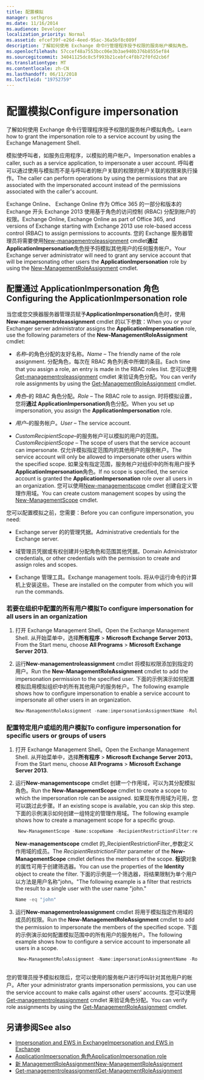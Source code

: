 ```yaml
---
title: 配置模拟
manager: sethgros
ms.date: 11/16/2014
ms.audience: Developer
localization_priority: Normal
ms.assetid: efcef39f-e26d-4eed-95ac-36a5bf8c089f
description: 了解如何使用 Exchange 命令行管理程序授予权限的服务帐户模拟角色。
ms.openlocfilehash: 57ccef48a7553bcc06e3b3ae940b376b8555ef84
ms.sourcegitcommit: 34041125dc8c5f993b21cebfc4f8b72f0fd2cb6f
ms.translationtype: MT
ms.contentlocale: zh-CN
ms.lasthandoff: 06/11/2018
ms.locfileid: "19752759"
---
```

# <a name="configure-impersonation"></a><span data-ttu-id="f88be-103">配置模拟</span><span class="sxs-lookup"><span data-stu-id="f88be-103">Configure impersonation</span></span>

<span data-ttu-id="f88be-104">了解如何使用 Exchange 命令行管理程序授予权限的服务帐户模拟角色。</span><span class="sxs-lookup"><span data-stu-id="f88be-104">Learn how to grant the impersonation role to a service account by using the Exchange Management Shell.</span></span> 
  
<span data-ttu-id="f88be-105">模拟使呼叫者，如服务应用程序，以模拟的用户帐户。</span><span class="sxs-lookup"><span data-stu-id="f88be-105">Impersonation enables a caller, such as a service application, to impersonate a user account.</span></span> <span data-ttu-id="f88be-106">呼叫者可以通过使用与模拟而不是与呼叫者的帐户关联的权限的帐户关联的权限来执行操作。</span><span class="sxs-lookup"><span data-stu-id="f88be-106">The caller can perform operations by using the permissions that are associated with the impersonated account instead of the permissions associated with the caller's account.</span></span>
  
<span data-ttu-id="f88be-107">Exchange Online、 Exchange Online 作为 Office 365 的一部分和版本的 Exchange 开头 Exchange 2013 使用基于角色的访问控制 (RBAC) 分配到帐户的权限。</span><span class="sxs-lookup"><span data-stu-id="f88be-107">Exchange Online, Exchange Online as part of Office 365, and versions of Exchange starting with Exchange 2013 use role-based access control (RBAC) to assign permissions to accounts.</span></span> <span data-ttu-id="f88be-108">您的 Exchange 服务器管理员将需要使用[New-managementroleassignment](http://msdn.microsoft.com/library/34d4f2e3-f2c5-49e1-a6a9-1366da65a78c.aspx) cmdlet**通过 ApplicationImpersonation**角色授予将模拟其他用户的任何服务帐户。</span><span class="sxs-lookup"><span data-stu-id="f88be-108">Your Exchange server administrator will need to grant any service account that will be impersonating other users the **ApplicationImpersonation** role by using the [New-ManagementRoleAssignment](http://msdn.microsoft.com/library/34d4f2e3-f2c5-49e1-a6a9-1366da65a78c.aspx) cmdlet.</span></span> 
  
## <a name="configuring-the-applicationimpersonation-role"></a><span data-ttu-id="f88be-109">配置通过 ApplicationImpersonation 角色</span><span class="sxs-lookup"><span data-stu-id="f88be-109">Configuring the ApplicationImpersonation role</span></span>

<span data-ttu-id="f88be-110">当您或您交换器服务器管理员赋予**ApplicationImpersonation**角色时，使用**New-managementroleassignment** cmdlet 的以下参数：</span><span class="sxs-lookup"><span data-stu-id="f88be-110">When you or your Exchanger server administrator assigns the **ApplicationImpersonation** role, use the following parameters of the **New-ManagementRoleAssignment** cmdlet:</span></span> 
  
-  <span data-ttu-id="f88be-111">_名称_&ndash;的角色分配的友好名称。</span><span class="sxs-lookup"><span data-stu-id="f88be-111">_Name_ &ndash; The friendly name of the role assignment.</span></span> <span data-ttu-id="f88be-112">分配角色，每次在 RBAC 角色列表中所做的条目。</span><span class="sxs-lookup"><span data-stu-id="f88be-112">Each time that you assign a role, an entry is made in the RBAC roles list.</span></span> <span data-ttu-id="f88be-113">您可以使用[Get-managementroleassignment](http://msdn.microsoft.com/library/a3a6ee46-061b-444a-8639-43a416309445.aspx) cmdlet 来验证角色分配。</span><span class="sxs-lookup"><span data-stu-id="f88be-113">You can verify role assignments by using the [Get-ManagementRoleAssignment](http://msdn.microsoft.com/library/a3a6ee46-061b-444a-8639-43a416309445.aspx) cmdlet.</span></span> 
    
-  <span data-ttu-id="f88be-114">_角色_&ndash;的 RBAC 角色分配。</span><span class="sxs-lookup"><span data-stu-id="f88be-114">_Role_ &ndash; The RBAC role to assign.</span></span> <span data-ttu-id="f88be-115">时将模拟设置，您将**通过 ApplicationImpersonation**角色分配。</span><span class="sxs-lookup"><span data-stu-id="f88be-115">When you set up impersonation, you assign the **ApplicationImpersonation** role.</span></span> 
    
-  <span data-ttu-id="f88be-116">_用户_&ndash;的服务帐户。</span><span class="sxs-lookup"><span data-stu-id="f88be-116">_User_ &ndash; The service account.</span></span> 
    
-  <span data-ttu-id="f88be-117">_CustomRecipientScope_&ndash;的服务帐户可以模拟的用户的范围。</span><span class="sxs-lookup"><span data-stu-id="f88be-117">_CustomRecipientScope_ &ndash; The scope of users that the service account can impersonate.</span></span> <span data-ttu-id="f88be-118">仅允许模拟指定范围内的其他用户的服务帐户。</span><span class="sxs-lookup"><span data-stu-id="f88be-118">The service account will only be allowed to impersonate other users within the specified scope.</span></span> <span data-ttu-id="f88be-119">如果没有指定范围，服务帐户对组织中的所有用户授予**ApplicationImpersonation**角色。</span><span class="sxs-lookup"><span data-stu-id="f88be-119">If no scope is specified, the service account is granted the **ApplicationImpersonation** role over all users in an organization.</span></span> <span data-ttu-id="f88be-120">您可以使用[New-managementscope](http://msdn.microsoft.com/library/1ea1f474-69d6-48c0-9beb-bfa4442c5dab.aspx) cmdlet 创建自定义管理作用域。</span><span class="sxs-lookup"><span data-stu-id="f88be-120">You can create custom management scopes by using the [New-ManagementScope](http://msdn.microsoft.com/library/1ea1f474-69d6-48c0-9beb-bfa4442c5dab.aspx) cmdlet.</span></span> 
    
<span data-ttu-id="f88be-121">您可以配置模拟之前，您需要：</span><span class="sxs-lookup"><span data-stu-id="f88be-121">Before you can configure impersonation, you need:</span></span>
  
- <span data-ttu-id="f88be-122">Exchange server 的的管理凭据。</span><span class="sxs-lookup"><span data-stu-id="f88be-122">Administrative credentials for the Exchange server.</span></span>
    
- <span data-ttu-id="f88be-123">域管理员凭据或有权创建并分配角色和范围其他凭据。</span><span class="sxs-lookup"><span data-stu-id="f88be-123">Domain Administrator credentials, or other credentials with the permission to create and assign roles and scopes.</span></span>
    
- <span data-ttu-id="f88be-124">Exchange 管理工具。</span><span class="sxs-lookup"><span data-stu-id="f88be-124">Exchange management tools.</span></span> <span data-ttu-id="f88be-125">将从中运行命令的计算机上安装这些。</span><span class="sxs-lookup"><span data-stu-id="f88be-125">These are installed on the computer from which you will run the commands.</span></span>
    
### <a name="to-configure-impersonation-for-all-users-in-an-organization"></a><span data-ttu-id="f88be-126">若要在组织中配置的所有用户模拟</span><span class="sxs-lookup"><span data-stu-id="f88be-126">To configure impersonation for all users in an organization</span></span>

1. <span data-ttu-id="f88be-127">打开 Exchange Management Shell。</span><span class="sxs-lookup"><span data-stu-id="f88be-127">Open the Exchange Management Shell.</span></span> <span data-ttu-id="f88be-128">从开始菜单中，选择**所有程序** > **Microsoft Exchange Server 2013**。</span><span class="sxs-lookup"><span data-stu-id="f88be-128">From the Start menu, choose **All Programs** > **Microsoft Exchange Server 2013**.</span></span> 
    
2. <span data-ttu-id="f88be-129">运行**New-managementroleassignment** cmdlet 将模拟权限添加到指定的用户。</span><span class="sxs-lookup"><span data-stu-id="f88be-129">Run the **New-ManagementRoleAssignment** cmdlet to add the impersonation permission to the specified user.</span></span> <span data-ttu-id="f88be-130">下面的示例演示如何配置模拟启用模拟组织中的所有其他用户的服务帐户。</span><span class="sxs-lookup"><span data-stu-id="f88be-130">The following example shows how to configure impersonation to enable a service account to impersonate all other users in an organization.</span></span> 
    
   ```powershell
   New-ManagementRoleAssignment -name:impersonationAssignmentName -Role:ApplicationImpersonation -User:serviceAccount 
   ```

### <a name="to-configure-impersonation-for-specific-users-or-groups-of-users"></a><span data-ttu-id="f88be-131">配置特定用户或组的用户模拟</span><span class="sxs-lookup"><span data-stu-id="f88be-131">To configure impersonation for specific users or groups of users</span></span>

1. <span data-ttu-id="f88be-132">打开 Exchange Management Shell。</span><span class="sxs-lookup"><span data-stu-id="f88be-132">Open the Exchange Management Shell.</span></span> <span data-ttu-id="f88be-133">从开始菜单中，选择**所有程序** > **Microsoft Exchange Server 2013**。</span><span class="sxs-lookup"><span data-stu-id="f88be-133">From the Start menu, choose **All Programs** > **Microsoft Exchange Server 2013**.</span></span> 
    
2. <span data-ttu-id="f88be-134">运行**New-managementscope** cmdlet 创建一个作用域，可以为其分配模拟角色。</span><span class="sxs-lookup"><span data-stu-id="f88be-134">Run the **New-ManagementScope** cmdlet to create a scope to which the impersonation role can be assigned.</span></span> <span data-ttu-id="f88be-135">如果现有作用域为可用，您可以跳过此步骤。</span><span class="sxs-lookup"><span data-stu-id="f88be-135">If an existing scope is available, you can skip this step.</span></span> <span data-ttu-id="f88be-136">下面的示例演示如何创建一组特定的管理作用域。</span><span class="sxs-lookup"><span data-stu-id="f88be-136">The following example shows how to create a management scope for a specific group.</span></span> 
    
   ```powershell
    New-ManagementScope -Name:scopeName -RecipientRestrictionFilter:recipientFilter
   ```

   <span data-ttu-id="f88be-137">**New-managementscope** cmdlet 的_RecipientRestrictionFilter_参数定义作用域的成员。</span><span class="sxs-lookup"><span data-stu-id="f88be-137">The _RecipientRestrictionFilter_ parameter of the **New-ManagementScope** cmdlet defines the members of the scope.</span></span> <span data-ttu-id="f88be-138">**标识**对象的属性可用于创建筛选器。</span><span class="sxs-lookup"><span data-stu-id="f88be-138">You can use the properties of the **Identity** object to create the filter.</span></span> <span data-ttu-id="f88be-139">下面的示例是一个筛选器，将结果限制为单个用户以方法是用户名称"john。"</span><span class="sxs-lookup"><span data-stu-id="f88be-139">The following example is a filter that restricts the result to a single user with the user name "john."</span></span> 
    
   ```powershell
   Name -eq "john"
   ```

3. <span data-ttu-id="f88be-140">运行**New-managementroleassignment** cmdlet 将用于模拟指定作用域的成员的权限。</span><span class="sxs-lookup"><span data-stu-id="f88be-140">Run the **New-ManagementRoleAssignment** cmdlet to add the permission to impersonate the members of the specified scope.</span></span> <span data-ttu-id="f88be-141">下面的示例演示如何配置模拟范围中的所有用户的服务帐户。</span><span class="sxs-lookup"><span data-stu-id="f88be-141">The following example shows how to configure a service account to impersonate all users in a scope.</span></span> 
    
   ```powershell
    New-ManagementRoleAssignment -Name:impersonationAssignmentName -Role:ApplicationImpersonation -User:serviceAccount -CustomRecipientWriteScope:scopeName
    
   ```


<span data-ttu-id="f88be-142">您的管理员授予模拟权限后，您可以使用的服务帐户进行呼叫针对其他用户的帐户。</span><span class="sxs-lookup"><span data-stu-id="f88be-142">After your administrator grants impersonation permissions, you can use the service account to make calls against other users' accounts.</span></span> <span data-ttu-id="f88be-143">您可以使用[Get-managementroleassignment](http://msdn.microsoft.com/library/a3a6ee46-061b-444a-8639-43a416309445.aspx) cmdlet 来验证角色分配。</span><span class="sxs-lookup"><span data-stu-id="f88be-143">You can verify role assignments by using the [Get-ManagementRoleAssignment](http://msdn.microsoft.com/library/a3a6ee46-061b-444a-8639-43a416309445.aspx) cmdlet.</span></span> 
  
## <a name="see-also"></a><span data-ttu-id="f88be-144">另请参阅</span><span class="sxs-lookup"><span data-stu-id="f88be-144">See also</span></span>

- [<span data-ttu-id="f88be-145">Impersonation and EWS in Exchange</span><span class="sxs-lookup"><span data-stu-id="f88be-145">Impersonation and EWS in Exchange</span></span>](impersonation-and-ews-in-exchange.md)
- [<span data-ttu-id="f88be-146">ApplicationImpersonation 角色</span><span class="sxs-lookup"><span data-stu-id="f88be-146">ApplicationImpersonation role</span></span>](http://technet.microsoft.com/en-us/library/dd776119%28v=exchg.150%29.aspx)   
- [<span data-ttu-id="f88be-147">新 ManagementRoleAssignment</span><span class="sxs-lookup"><span data-stu-id="f88be-147">New-ManagementRoleAssignment</span></span>](http://msdn.microsoft.com/library/34d4f2e3-f2c5-49e1-a6a9-1366da65a78c.aspx)    
- [<span data-ttu-id="f88be-148">Get-managementroleassignment</span><span class="sxs-lookup"><span data-stu-id="f88be-148">Get-ManagementRoleAssignment</span></span>](http://msdn.microsoft.com/library/a3a6ee46-061b-444a-8639-43a416309445.aspx)
    

